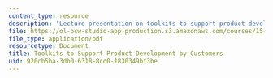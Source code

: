 ```yaml
---
content_type: resource
description: 'Lecture presentation on toolkits to support product development by customers. '
file: https://ol-ocw-studio-app-production.s3.amazonaws.com/courses/15-356-how-to-develop-breakthrough-products-and-services-spring-2012/920cb5ba3db063188cd01830349bf3be_MIT15_356S12_lec04.pdf
file_type: application/pdf
resourcetype: Document
title: Toolkits to Support Product Development by Customers
uid: 920cb5ba-3db0-6318-8cd0-1830349bf3be
---
```

